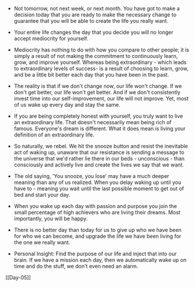 - Not tomorrow, not next week, or next month. You have got to make a decision today that you are ready to make the necessary change to guarantee that you will be able to create the life you really want.

- Your entire life changes the day that you decide you will no longer accept mediocrity for yourself.

- Mediocrity has nothing to do with how you compare to other people; it is simply a result of not making the commitment to continuously learn, grow, and improve yourself. Whereas being extraordinary - which leads to extraordinary levels of success- is a result of choosing to learn, grow, and be a little bit better each day that you have been in the past.

- The reality is that if we don't change now, our life won't change. If we don't get better, our life won't get better. And if we don't consistently invest time into our self-improvement, our life will not improve. Yet, most of us wake up every day and stay the same.

- If you are being completely honest with yourself, you truly want to live an extraordinary life. That doesn't necessarily mean being rich of famous. Everyone's dream is different. What it does mean is living your definition of an extraordinary life.

- So naturally, we rebel. We hit the snooze button and resist the inevitable act of waking up, unaware that our resistance is sending a message to the universe that we'd rather lie there in our beds - unconscious - than consciously and actively live and create the lives we say that we want.

- The old saying, 'You snooze, you lose' may have a much deeper meaning than any of us realized. When you delay waking up until you have to - meaning you wait until the last possible moment to get out of bed and start your day.

- When you wake up each day with passion and purpose you join the small percentage of high achievers who are living their dreams. Most importantly, you will be happy.

- There is no better day than today for us to give up who we have been for who we can become, and upgrade the life we have been living for the one we really want.

- Personal Insight: Find the purpose of our life and inject that into our brain. If we have a mission each day, then we automatically wake up on time and do the stuff, we don't even need an alarm.

[[Day-05]]